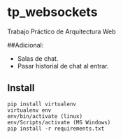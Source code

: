 # tp_websockets
Trabajo Práctico de Arquitectura Web


##Adicional:
 * Salas de chat.
 * Pasar historial de chat al entrar.

 
## Install

```
pip install virtualenv
virtualenv env
env/bin/activate (linux)
env/Scripts/activate (MS Windows)
pip install -r requirements.txt
```